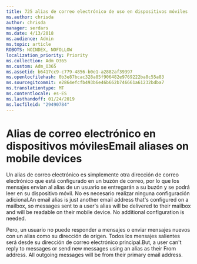 ```yaml
---
title: 725 alias de correo electrónico de uso en dispositivos móviles
ms.author: chrisda
author: chrisda
manager: serdars
ms.date: 4/13/2018
ms.audience: Admin
ms.topic: article
ROBOTS: NOINDEX, NOFOLLOW
localization_priority: Priority
ms.collection: Adm_O365
ms.custom: Adm_O365
ms.assetid: b6417cc9-c779-4856-b0e1-a2882af39397
ms.openlocfilehash: 0b3e87bcac328a85f906482e9769222ba8c55a83
ms.sourcegitcommit: e2864efcfb493b6e46b662b746661a61232bdba7
ms.translationtype: MT
ms.contentlocale: es-ES
ms.lasthandoff: 01/24/2019
ms.locfileid: "29490784"
---
```

# <a name="email-aliases-on-mobile-devices"></a><span data-ttu-id="f0cbc-102">Alias de correo electrónico en dispositivos móviles</span><span class="sxs-lookup"><span data-stu-id="f0cbc-102">Email aliases on mobile devices</span></span>

<span data-ttu-id="f0cbc-p101">Un alias de correo electrónico es simplemente otra dirección de correo electrónico que está configurado en un buzón de correo, por lo que los mensajes envían al alias de un usuario se entregarán a su buzón y se podrá leer en su dispositivo móvil. No es necesario realizar ninguna configuración adicional.</span><span class="sxs-lookup"><span data-stu-id="f0cbc-p101">An email alias is just another email address that's configured on a mailbox, so messages sent to a user's alias will be delivered to their mailbox and will be readable on their mobile device. No additional configuration is needed.</span></span>
  
<span data-ttu-id="f0cbc-p102">Pero, un usuario no puede responder a mensajes o enviar mensajes nuevos con un alias como su dirección de origen. Todos los mensajes salientes será desde su dirección de correo electrónico principal.</span><span class="sxs-lookup"><span data-stu-id="f0cbc-p102">But, a user can't reply to messages or send new messages using an alias as their From address. All outgoing messages will be from their primary email address.</span></span>
  

